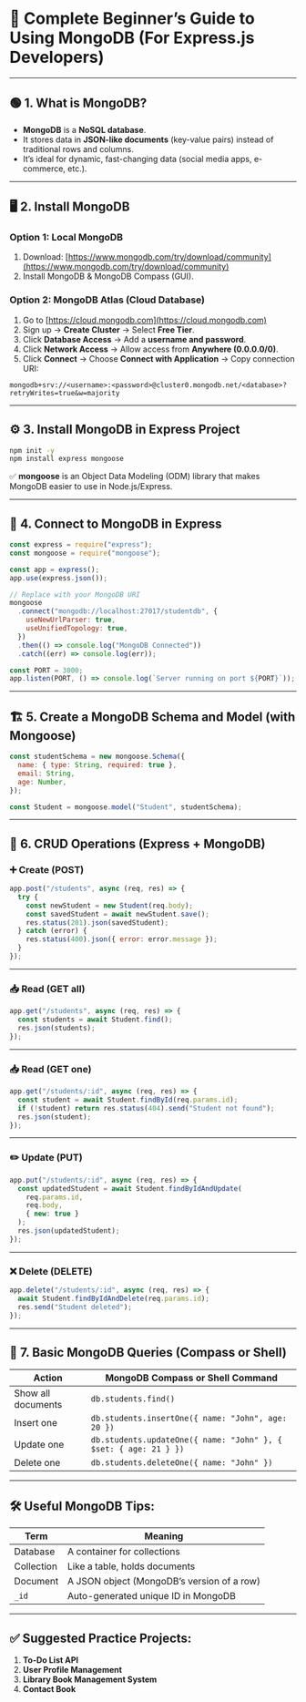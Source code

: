 # 📘 Complete Beginner’s Guide to Using MongoDB (For Express.js Developers)

---

## 🟢 1. What is MongoDB?

- **MongoDB** is a **NoSQL database**.
- It stores data in **JSON-like documents** (key-value pairs) instead of traditional rows and columns.
- It’s ideal for dynamic, fast-changing data (social media apps, e-commerce, etc.).

---

## 🖥️ 2. Install MongoDB

### Option 1: Local MongoDB

1. Download: [https://www.mongodb.com/try/download/community](https://www.mongodb.com/try/download/community)
2. Install MongoDB & MongoDB Compass (GUI).

### Option 2: MongoDB Atlas (Cloud Database)

1. Go to [https://cloud.mongodb.com](https://cloud.mongodb.com)
2. Sign up → **Create Cluster** → Select **Free Tier**.
3. Click **Database Access** → Add a **username and password**.
4. Click **Network Access** → Allow access from **Anywhere (0.0.0.0/0)**.
5. Click **Connect** → Choose **Connect with Application** → Copy connection URI:

```
mongodb+srv://<username>:<password>@cluster0.mongodb.net/<database>?retryWrites=true&w=majority
```

---

## ⚙️ 3. Install MongoDB in Express Project

```bash
npm init -y
npm install express mongoose
```

✅ **mongoose** is an Object Data Modeling (ODM) library that makes MongoDB easier to use in Node.js/Express.

---

## 🔗 4. Connect to MongoDB in Express

```js
const express = require("express");
const mongoose = require("mongoose");

const app = express();
app.use(express.json());

// Replace with your MongoDB URI
mongoose
  .connect("mongodb://localhost:27017/studentdb", {
    useNewUrlParser: true,
    useUnifiedTopology: true,
  })
  .then(() => console.log("MongoDB Connected"))
  .catch((err) => console.log(err));

const PORT = 3000;
app.listen(PORT, () => console.log(`Server running on port ${PORT}`));
```

---

## 🏗️ 5. Create a MongoDB Schema and Model (with Mongoose)

```js
const studentSchema = new mongoose.Schema({
  name: { type: String, required: true },
  email: String,
  age: Number,
});

const Student = mongoose.model("Student", studentSchema);
```

---

## 🔧 6. CRUD Operations (Express + MongoDB)

### ➕ Create (POST)

```js
app.post("/students", async (req, res) => {
  try {
    const newStudent = new Student(req.body);
    const savedStudent = await newStudent.save();
    res.status(201).json(savedStudent);
  } catch (error) {
    res.status(400).json({ error: error.message });
  }
});
```

---

### 📥 Read (GET all)

```js
app.get("/students", async (req, res) => {
  const students = await Student.find();
  res.json(students);
});
```

---

### 📥 Read (GET one)

```js
app.get("/students/:id", async (req, res) => {
  const student = await Student.findById(req.params.id);
  if (!student) return res.status(404).send("Student not found");
  res.json(student);
});
```

---

### ✏️ Update (PUT)

```js
app.put("/students/:id", async (req, res) => {
  const updatedStudent = await Student.findByIdAndUpdate(
    req.params.id,
    req.body,
    { new: true }
  );
  res.json(updatedStudent);
});
```

---

### ❌ Delete (DELETE)

```js
app.delete("/students/:id", async (req, res) => {
  await Student.findByIdAndDelete(req.params.id);
  res.send("Student deleted");
});
```

---

## 📌 7. Basic MongoDB Queries (Compass or Shell)

| Action             | MongoDB Compass or Shell Command                                 |
| ------------------ | ---------------------------------------------------------------- |
| Show all documents | `db.students.find()`                                             |
| Insert one         | `db.students.insertOne({ name: "John", age: 20 })`               |
| Update one         | `db.students.updateOne({ name: "John" }, { $set: { age: 21 } })` |
| Delete one         | `db.students.deleteOne({ name: "John" })`                        |

---

## 🛠 Useful MongoDB Tips:

| Term       | Meaning                                    |
| ---------- | ------------------------------------------ |
| Database   | A container for collections                |
| Collection | Like a table, holds documents              |
| Document   | A JSON object (MongoDB’s version of a row) |
| `_id`      | Auto-generated unique ID in MongoDB        |

---

## ✅ Suggested Practice Projects:

1. **To-Do List API**
2. **User Profile Management**
3. **Library Book Management System**
4. **Contact Book**
